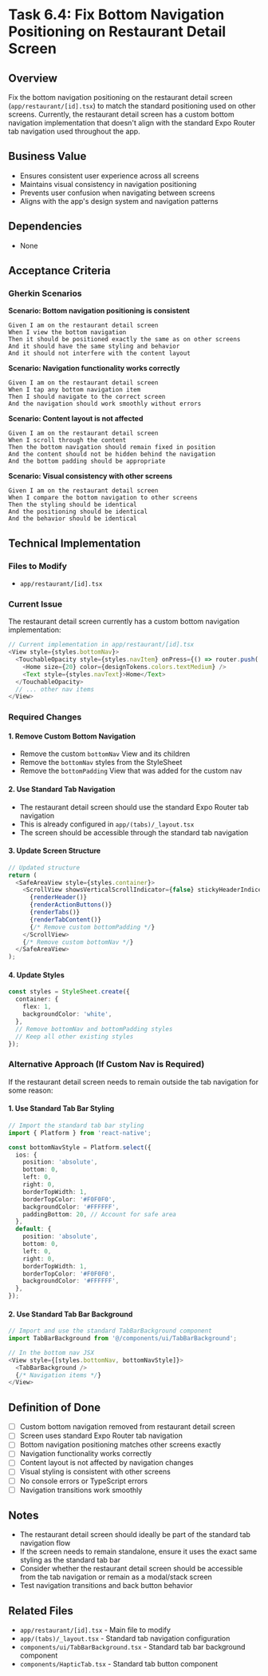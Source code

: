 # Task 6.4: Fix Bottom Navigation Positioning on Restaurant Detail Screen

## Overview
Fix the bottom navigation positioning on the restaurant detail screen (`app/restaurant/[id].tsx`) to match the standard positioning used on other screens. Currently, the restaurant detail screen has a custom bottom navigation implementation that doesn't align with the standard Expo Router tab navigation used throughout the app.

## Business Value
- Ensures consistent user experience across all screens
- Maintains visual consistency in navigation positioning
- Prevents user confusion when navigating between screens
- Aligns with the app's design system and navigation patterns

## Dependencies
- None

## Acceptance Criteria

### Gherkin Scenarios

**Scenario: Bottom navigation positioning is consistent**
```
Given I am on the restaurant detail screen
When I view the bottom navigation
Then it should be positioned exactly the same as on other screens
And it should have the same styling and behavior
And it should not interfere with the content layout
```

**Scenario: Navigation functionality works correctly**
```
Given I am on the restaurant detail screen
When I tap any bottom navigation item
Then I should navigate to the correct screen
And the navigation should work smoothly without errors
```

**Scenario: Content layout is not affected**
```
Given I am on the restaurant detail screen
When I scroll through the content
Then the bottom navigation should remain fixed in position
And the content should not be hidden behind the navigation
And the bottom padding should be appropriate
```

**Scenario: Visual consistency with other screens**
```
Given I am on the restaurant detail screen
When I compare the bottom navigation to other screens
Then the styling should be identical
And the positioning should be identical
And the behavior should be identical
```

## Technical Implementation

### Files to Modify
- `app/restaurant/[id].tsx`

### Current Issue
The restaurant detail screen currently has a custom bottom navigation implementation:
```typescript
// Current implementation in app/restaurant/[id].tsx
<View style={styles.bottomNav}>
  <TouchableOpacity style={styles.navItem} onPress={() => router.push('/')}>
    <Home size={20} color={designTokens.colors.textMedium} />
    <Text style={styles.navText}>Home</Text>
  </TouchableOpacity>
  // ... other nav items
</View>
```

### Required Changes

#### 1. Remove Custom Bottom Navigation
- Remove the custom `bottomNav` View and its children
- Remove the `bottomNav` styles from the StyleSheet
- Remove the `bottomPadding` View that was added for the custom nav

#### 2. Use Standard Tab Navigation
- The restaurant detail screen should use the standard Expo Router tab navigation
- This is already configured in `app/(tabs)/_layout.tsx`
- The screen should be accessible through the standard tab navigation

#### 3. Update Screen Structure
```typescript
// Updated structure
return (
  <SafeAreaView style={styles.container}>
    <ScrollView showsVerticalScrollIndicator={false} stickyHeaderIndices={[2]}>
      {renderHeader()}
      {renderActionButtons()}
      {renderTabs()}
      {renderTabContent()}
      {/* Remove custom bottomPadding */}
    </ScrollView>
    {/* Remove custom bottomNav */}
  </SafeAreaView>
);
```

#### 4. Update Styles
```typescript
const styles = StyleSheet.create({
  container: {
    flex: 1,
    backgroundColor: 'white',
  },
  // Remove bottomNav and bottomPadding styles
  // Keep all other existing styles
});
```

### Alternative Approach (If Custom Nav is Required)

If the restaurant detail screen needs to remain outside the tab navigation for some reason:

#### 1. Use Standard Tab Bar Styling
```typescript
// Import the standard tab bar styling
import { Platform } from 'react-native';

const bottomNavStyle = Platform.select({
  ios: {
    position: 'absolute',
    bottom: 0,
    left: 0,
    right: 0,
    borderTopWidth: 1,
    borderTopColor: '#F0F0F0',
    backgroundColor: '#FFFFFF',
    paddingBottom: 20, // Account for safe area
  },
  default: {
    position: 'absolute',
    bottom: 0,
    left: 0,
    right: 0,
    borderTopWidth: 1,
    borderTopColor: '#F0F0F0',
    backgroundColor: '#FFFFFF',
  },
});
```

#### 2. Use Standard Tab Bar Background
```typescript
// Import and use the standard TabBarBackground component
import TabBarBackground from '@/components/ui/TabBarBackground';

// In the bottom nav JSX
<View style={[styles.bottomNav, bottomNavStyle]}>
  <TabBarBackground />
  {/* Navigation items */}
</View>
```

## Definition of Done
- [ ] Custom bottom navigation removed from restaurant detail screen
- [ ] Screen uses standard Expo Router tab navigation
- [ ] Bottom navigation positioning matches other screens exactly
- [ ] Navigation functionality works correctly
- [ ] Content layout is not affected by navigation changes
- [ ] Visual styling is consistent with other screens
- [ ] No console errors or TypeScript errors
- [ ] Navigation transitions work smoothly

## Notes
- The restaurant detail screen should ideally be part of the standard tab navigation flow
- If the screen needs to remain standalone, ensure it uses the exact same styling as the standard tab bar
- Consider whether the restaurant detail screen should be accessible from the tab navigation or remain as a modal/stack screen
- Test navigation transitions and back button behavior

## Related Files
- `app/restaurant/[id].tsx` - Main file to modify
- `app/(tabs)/_layout.tsx` - Standard tab navigation configuration
- `components/ui/TabBarBackground.tsx` - Standard tab bar background component
- `components/HapticTab.tsx` - Standard tab button component 
